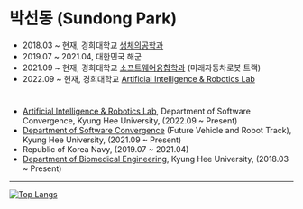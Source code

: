 # 박선동 (Sundong Park)
- 2018.03 ~ 현재, 경희대학교 [생체의공학과](https://bme.khu.ac.kr)
- 2019.07 ~ 2021.04, 대한민국 해군
- 2021.09 ~ 현재, 경희대학교 [소프트웨어융합학과](http://swcon.khu.ac.kr) (미래자동차로봇 트랙)
- 2022.09 ~ 현재, 경희대학교 [Artificial Intelligence & Robotics Lab](http://airlab.khu.ac.kr)
# 
- [Artificial Intelligence & Robotics Lab](http://airlab.khu.ac.kr), Department of Software Convergence, Kyung Hee University, (2022.09 ~ Present)
- [Department of Software Convergence](http://swcon.khu.ac.kr) (Future Vehicle and Robot Track), Kyung Hee University, (2021.09 ~ Present)
- Republic of Korea Navy, (2019.07 ~ 2021.04)
- [Department of Biomedical Engineering](https://bme.khu.ac.kr), Kyung Hee University, (2018.03 ~ Present)
---
[![Top Langs](https://github-readme-stats.vercel.app/api/top-langs/?username=sundongpark&langs_count=3&layout=compact&theme=default&exclude_repo=sundongpark.github.io)](https://github.com/sundongpark/sundongpark)


<!--
**sundongpark/sundongpark** is a ✨ _special_ ✨ repository because its `README.md` (this file) appears on your GitHub profile.
[![Github Stats](https://github-readme-stats.vercel.app/api?username=sundongpark&show_icons=true)](https://github.com/sundongpark/sundongpark)
Here are some ideas to get you started:

- 🔭 I’m currently working on ...
- 🌱 I’m currently learning ...
- 👯 I’m looking to collaborate on ...
- 🤔 I’m looking for help with ...
- 💬 Ask me about ...
- 📫 How to reach me: ...
- 😄 Pronouns: ...
- ⚡ Fun fact: ...
-->
